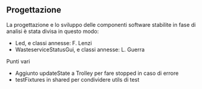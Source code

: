 ## Progettazione

La progettazione e lo sviluppo delle componenti software stabilite in fase di analisi è stata divisa in questo modo:

- Led, e classi annesse: F. Lenzi
- WasteserviceStatusGui, e classi annesse: L. Guerra

Punti vari
- Aggiunto updateState a Trolley per fare stopped in caso di errore
- testFixtures in shared per condividere utils di test